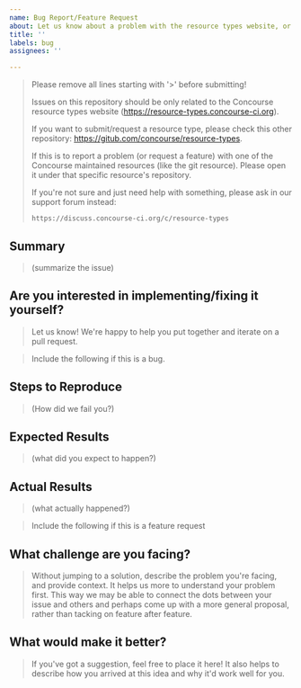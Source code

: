 ```yaml
---
name: Bug Report/Feature Request
about: Let us know about a problem with the resource types website, or some feature you would want to see on the website.
title: ''
labels: bug
assignees: ''

---
```


> Please remove all lines starting with '>' before submitting!
>
> Issues on this repository should be only related to the Concourse resource types website (https://resource-types.concourse-ci.org).
>
> If you want to submit/request a resource type, please check this other repository: https://gitub.com/concourse/resource-types.
>
> If this is to report a problem (or request a feature) with one of the Concourse maintained resources (like the git resource). Please open it under that specific resource's repository.
>
> If you're not sure and just need help with something,
> please ask in our support forum instead:
>
>     https://discuss.concourse-ci.org/c/resource-types

## Summary

> (summarize the issue)

## Are you interested in implementing/fixing it yourself?

> Let us know! We're happy to help you put together and iterate on a pull request.


> Include the following if this is a bug.
## Steps to Reproduce

> (How did we fail you?)

## Expected Results

> (what did you expect to happen?)

## Actual Results

> (what actually happened?)

> Include the following if this is a feature request
## What challenge are you facing?

> Without jumping to a solution, describe the problem you're facing, and provide context. It helps us more to understand your problem first. This way we may be able to connect the dots between your issue and others and perhaps come up with a more general proposal, rather than tacking on feature after feature.

## What would make it better?

> If you've got a suggestion, feel free to place it here! It also helps to describe how you arrived at this idea and why it'd work well for you.


